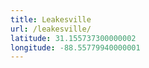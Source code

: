 ```yaml
---
title: Leakesville
url: /leakesville/
latitude: 31.155737300000002
longitude: -88.55779940000001
---
```

